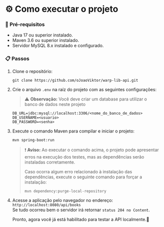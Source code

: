 # ⚙️ Como executar o projeto
### 🧾 Pré-requisitos
- Java 17 ou superior instalado.
- Maven 3.6 ou superior instalado.
- Servidor MySQL 8.x instalado e configurado.

### 📋 Passos

1. Clone o repositório:
    ```base
    git clone https://github.com/oJoaoViktor/warp-lib-api.git
    ```

2. Crie o arquivo `.env` na raíz do projeto com as seguintes configurações:
    > ⚠️ **Observação:** Você deve criar um database para utilizar o banco de dados neste projeto
    ```
    DB_URL=jdbc:mysql://localhost:3306/<nome_do_banco_de_dados>
    DB_USERNAME=<usuario>
    DB_PASSWORD=<senha>
    ```
3. Execute o comando Maven para compilar e iniciar o projeto:
    ```bash
    mvn spring-boot:run
    ```
    > ❗ **Aviso:** Ao executar o comando acima, o projeto pode apresentar erros na execução dos testes, mas as dependências serão instaladas corretamente.
    >
    >Caso ocorra algum erro relacionado à instalação das dependências, execute o seguinte comando para forçar a instalação:
    >```
    >mvn dependency:purge-local-repository
    >```

4. Acesse a aplicação pelo navegador no endereço: `http://localhost:8080/api/books`  
    Se tudo ocorreu bem o servidor irá retornar `status 204 no Content`.  
    
    Pronto, agora você já está habilitado para testar a API localmente.👏